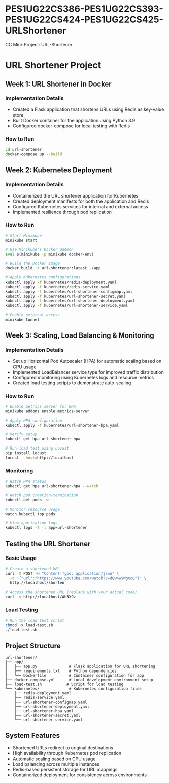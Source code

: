 # PES1UG22CS386-PES1UG22CS393-PES1UG22CS424-PES1UG22CS425-URLShortener
CC Mini-Project: URL-Shortener

# URL Shortener Project

## Week 1: URL Shortener in Docker

### Implementation Details
- Created a Flask application that shortens URLs using Redis as key-value store
- Built Docker container for the application using Python 3.9
- Configured docker-compose for local testing with Redis

### How to Run
```bash
cd url-shortener
docker-compose up --build
```

## Week 2: Kubernetes Deployment

### Implementation Details
- Containerized the URL shortener application for Kubernetes
- Created deployment manifests for both the application and Redis
- Configured Kubernetes services for internal and external access
- Implemented resilience through pod replication

### How to Run
```bash
# Start Minikube
minikube start

# Use Minikube's Docker daemon
eval $(minikube -p minikube docker-env)

# Build the Docker image
docker build -t url-shortener:latest ./app

# Apply Kubernetes configurations
kubectl apply -f kubernetes/redis-deployment.yaml
kubectl apply -f kubernetes/redis-service.yaml
kubectl apply -f kubernetes/url-shortener-configmap.yaml
kubectl apply -f kubernetes/url-shortener-secret.yaml
kubectl apply -f kubernetes/url-shortener-deployment.yaml
kubectl apply -f kubernetes/url-shortener-service.yaml

# Enable external access
minikube tunnel
```

## Week 3: Scaling, Load Balancing & Monitoring

### Implementation Details
- Set up Horizontal Pod Autoscaler (HPA) for automatic scaling based on CPU usage
- Implemented LoadBalancer service type for improved traffic distribution
- Configured monitoring using Kubernetes logs and resource metrics
- Created load testing scripts to demonstrate auto-scaling

### How to Run
```bash
# Enable metrics server for HPA
minikube addons enable metrics-server

# Apply HPA configuration
kubectl apply -f kubernetes/url-shortener-hpa.yaml

# Verify setup
kubectl get hpa url-shortener-hpa

# Run load test using Locust
pip install locust
locust --host=http://localhost
```

### Monitoring
```bash
# Watch HPA status
kubectl get hpa url-shortener-hpa --watch

# Watch pod creation/termination
kubectl get pods -w

# Monitor resource usage
watch kubectl top pods

# View application logs
kubectl logs -f -l app=url-shortener
```

## Testing the URL Shortener

### Basic Usage
```bash
# Create a shortened URL
curl -X POST -H "Content-Type: application/json" \
  -d '{"url":"https://www.youtube.com/watch?v=dQw4w9WgXcQ"}' \
  http://localhost/shorten

# Access the shortened URL (replace with your actual code)
curl -v http://localhost/Ab3X9z
```

### Load Testing
```bash
# Run the load test script
chmod +x load-test.sh
./load-test.sh
```

## Project Structure
```
url-shortener/
├── app/
│   ├── app.py              # Flask application for URL shortening
│   ├── requirements.txt    # Python dependencies
│   └── Dockerfile          # Container configuration for app
├── docker-compose.yml      # Local development environment setup
├── load-test.sh           # Script for load testing
└── kubernetes/             # Kubernetes configuration files
    ├── redis-deployment.yaml
    ├── redis-service.yaml
    ├── url-shortener-configmap.yaml
    ├── url-shortener-deployment.yaml
    ├── url-shortener-hpa.yaml
    ├── url-shortener-secret.yaml
    └── url-shortener-service.yaml
```

## System Features
- Shortened URLs redirect to original destinations
- High availability through Kubernetes pod replication
- Automatic scaling based on CPU usage
- Load balancing across multiple instances
- Redis-based persistent storage for URL mappings
- Containerized deployment for consistency across environments

